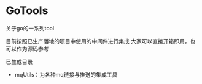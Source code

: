 # GoTools
关于go的一系列tool

目前按照已生产落地的项目中使用的中间件进行集成
大家可以直接开箱即用，也可以作为源码参考

已生成目录
- mqUtils：为各种mq链接与推送的集成工具
